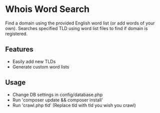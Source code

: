 Whois Word Search
=================

Find a domain using the provided English word list (or add words of your own). Searches specified TLD using word list files to find if domain is registered. 

Features
-----
* Easily add new TLDs
* Generate custom word lists

Usage
-----

* Change DB settings in config/database.php
* Run 'composer update && composer install'
* Run 'crawl.php tld' (Replace tld with tld you wish you crawl)
